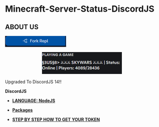 # Minecraft-Server-Status-DiscordJS

## ABOUT US

<a href="https://replit.com/github/Roomysteve12/Minecraft-Server-Status-DiscordJS">
<img src="https://github.com/Roomysteve12/Minecraft-Server-Status-DiscordJS/blob/main/asset/replit.png"  />
  </a>

<p align="center">
   <img src="https://github.com/Roomysteve12/Minecraft-Server-Status-DiscordJS/blob/main/asset/center.png" />
</p>

<p>Upgraded To DiscordJS 14!!</p>

**DiscordJS**

- **[LANGUAGE: NodeJS](https://en.wikipedia.org/wiki/Node.js)** 
- **[Packages](https://github.com/Roomysteve12/Minecraft-Server-Status-DiscordJS/blob/main/package.json)**

- **[STEP BY STEP HOW TO GET YOUR TOKEN](https://github.com/Roomysteve12/Minecraft-Server-Status-DiscordJS/blob/main/readthis)**
